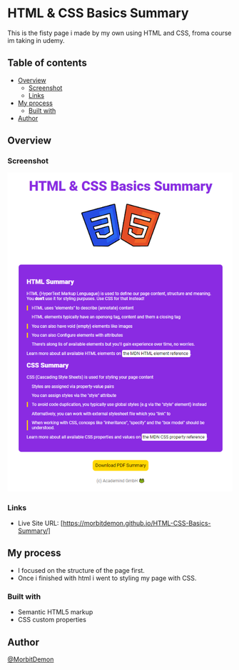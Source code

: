 # HTML & CSS Basics Summary

This is the fisty page i made by my own using HTML and CSS, froma  course im taking in udemy. 

## Table of contents

- [Overview](#overview)
  - [Screenshot](#screenshot)
  - [Links](#links)
- [My process](#my-process)
  - [Built with](#built-with)
- [Author](#author)


## Overview

### Screenshot
![](./images/html-css-basics-summary-screenshot.png)

### Links

- Live Site URL: [https://morbitdemon.github.io/HTML-CSS-Basics-Summary/]

## My process

- I focused on the structure of the page first.
- Once i finished with html i went to styling my page with CSS.

### Built with

- Semantic HTML5 markup
- CSS custom properties

## Author

 [@MorbitDemon](https://github.com/MorbitDemon)
